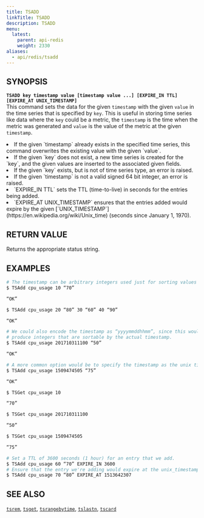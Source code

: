 ```yaml
---
title: TSADD
linkTitle: TSADD
description: TSADD
menu:
  latest:
    parent: api-redis
    weight: 2330
aliases:
  - api/redis/tsadd
---
```


## SYNOPSIS
<b>`TSADD key timestamp value [timestamp value ...] [EXPIRE_IN TTL] [EXPIRE_AT UNIX_TIMESTAMP]`</b><br>
This command sets the data for the given `timestamp` with the given `value` in the time series that 
is specified by `key`. This is useful in storing time series like data where the `key` could be a 
metric, the `timestamp` is the time when the metric was generated and `value` is the value of the
metric at the given `timestamp`.
<li>If the given `timestamp` already exists in the specified time series, this command overwrites the existing value with the given `value`.</li>
<li>If the given `key` does not exist, a new time series is created for the `key`, and the given values are inserted to the associated given fields.</li>
<li>If the given `key` exists, but is not of time series type, an error is raised.</li>
<li>If the given `timestamp` is not a valid signed 64 bit integer, an error is raised.</li>
<li>`EXPIRE_IN TTL` sets the TTL (time-to-live) in seconds for the entries being added.</li>
<li>`EXPIRE_AT UNIX_TIMESTAMP` ensures that the entries added would expire by the given [`UNIX_TIMESTAMP`](https://en.wikipedia.org/wiki/Unix_time) (seconds since January 1, 1970).</li>

## RETURN VALUE
Returns the appropriate status string.

## EXAMPLES
```{.sh .copy .separator-dollar}
# The timestamp can be arbitrary integers used just for sorting values in a certain order.
$ TSAdd cpu_usage 10 “70”
```
```sh
“OK”
```
```{.sh .copy .separator-dollar}
$ TSAdd cpu_usage 20 “80” 30 “60” 40 “90”
```
```sh
“OK”
```
```{.sh .copy .separator-dollar}
# We could also encode the timestamp as “yyyymmddhhmm”, since this would still 
# produce integers that are sortable by the actual timestamp.
$ TSAdd cpu_usage 201710311100 “50”
```
```sh
“OK”
```
```{.sh .copy .separator-dollar}
# A more common option would be to specify the timestamp as the unix timestamp
$ TSAdd cpu_usage 1509474505 “75”
```
```sh
“OK”
```
```{.sh .copy .separator-dollar}
$ TSGet cpu_usage 10
```
```sh
“70”
```
```{.sh .copy .separator-dollar}
$ TSGet cpu_usage 201710311100
```
```sh
“50”
```
```{.sh .copy .separator-dollar}
$ TSGet cpu_usage 1509474505
```
```sh
“75”
```
```{.sh .copy .separator-dollar}
# Set a TTL of 3600 seconds (1 hour) for an entry that we add.
$ TSAdd cpu_usage 60 “70” EXPIRE_IN 3600
# Ensure that the entry we're adding would expire at the unix_timestamp 1513642307.
$ TSAdd cpu_usage 70 “80” EXPIRE_AT 1513642307
```

## SEE ALSO
[`tsrem`](../tsrem/), [`tsget`](../tsget/), [`tsrangebytime`](../tsrangebytime/),
[`tslastn`](../tslastn/), [`tscard`](../tscard/)
